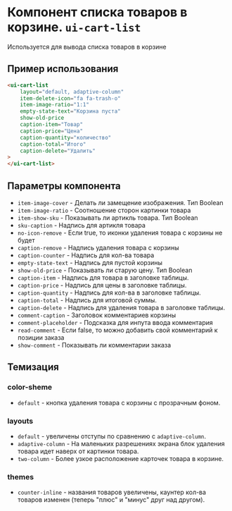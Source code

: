 # Компонент списка товаров в корзине. `ui-cart-list`

Используется для вывода списка товаров в корзине

## Пример использования

```html
<ui-cart-list
	layout="default, adaptive-column"
	item-delete-icon="fa fa-trash-o"
	item-image-ratio="1:1"
	empty-state-text="Корзина пуста"
	show-old-price
	caption-item="Товар"
	caption-price="Цена"
	caption-quantity="количество"
	caption-total="Итого"
	caption-delete="Удалить"
>
</ui-cart-list>
```

## Параметры компонента

- `item-image-cover` - Делать ли замещение изображения. Тип Boolean
- `item-image-ratio` - Соотношение сторон картинки товара
- `item-show-sku` - Показывать ли артикль товара. Тип Boolean
- `sku-caption` - Надпись для артикля товара
- `no-icon-remove` - Если true, то иконки удаления товара с корзины не будет
- `caption-remove` - Надпись удаления товара с корзины
- `caption-counter` - Надпись для кол-ва товара
- `empty-state-text` - Надпись для пустой корзины
- `show-old-price` - Показывать ли старую цену. Тип Boolean
- `caption-item` - Надпись для товара в заголовке таблицы.
- `caption-price` - Надпись для цены в заголовке таблицы.
- `caption-quantity` - Надпись для кол-ва в заголовке таблицы.
- `caption-total` - Надпись для итоговой суммы.
- `caption-delete` - Надпись для удаления товара в заголовке таблицы.
- `comment-caption` - Заголовок комментариев корзины
- `comment-placeholder` - Подсказка для инпута ввода комментария
- `read-comment` - Если false, то можно добавить свой комментарий к позиции заказа
- `show-comment` - Показывать ли комментарии заказа

## Темизация

### color-sheme

- `default` - кнопка удаления товара с корзины с прозрачным фоном.

### layouts

- `default` - увеличены отступы по сравнению с `adaptive-column`.
- `adaptive-column` - На маленьких разрешениях экрана блок удаления товара идет наверх от картинки товара.
- `two-column`  - Более узкое расположение карточек товара в корзине.

### themes

- `counter-inline` - названия товаров увеличены, каунтер кол-ва товаров изменен (теперь "плюс" и "минус" друг над другом).
